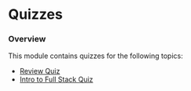 # Quizzes

### Overview

This module contains quizzes for the following topics:

* [Review Quiz](review-quiz.md)
* [Intro to Full Stack Quiz](intro-to-full-stack-quiz.md)
